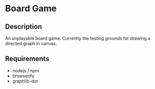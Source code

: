 # Board Game #

## Description ##

An unplayable board game.  Currently the testing grounds for drawing a directed graph in canvas.

## Requirements ##

 * nodejs / npm
 * browserify
 * graphlib-dot
